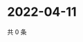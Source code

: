 # 2022-04-11

共 0 条

<!-- BEGIN WEIBO -->
<!-- 最后更新时间 Mon Apr 11 2022 19:00:36 GMT+0800 (China Standard Time) -->

<!-- END WEIBO -->
